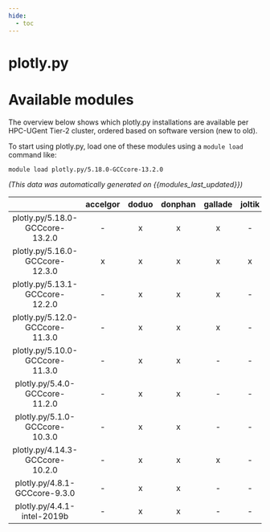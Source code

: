 ```yaml
---
hide:
  - toc
---
```


plotly.py
=========

# Available modules


The overview below shows which plotly.py installations are available per HPC-UGent Tier-2 cluster, ordered based on software version (new to old).

To start using plotly.py, load one of these modules using a `module load` command like:

```shell
module load plotly.py/5.18.0-GCCcore-13.2.0
```

*(This data was automatically generated on {{modules_last_updated}})*  

| |accelgor|doduo|donphan|gallade|joltik|shinx|skitty|
| :---: | :---: | :---: | :---: | :---: | :---: | :---: | :---: |
|plotly.py/5.18.0-GCCcore-13.2.0|-|x|x|x|-|x|x|
|plotly.py/5.16.0-GCCcore-12.3.0|x|x|x|x|x|x|x|
|plotly.py/5.13.1-GCCcore-12.2.0|-|x|x|x|-|-|-|
|plotly.py/5.12.0-GCCcore-11.3.0|-|x|x|x|-|-|-|
|plotly.py/5.10.0-GCCcore-11.3.0|-|x|x|-|-|-|-|
|plotly.py/5.4.0-GCCcore-11.2.0|-|x|x|-|-|-|-|
|plotly.py/5.1.0-GCCcore-10.3.0|-|x|x|-|-|-|-|
|plotly.py/4.14.3-GCCcore-10.2.0|-|x|x|x|-|-|-|
|plotly.py/4.8.1-GCCcore-9.3.0|-|x|x|-|-|-|-|
|plotly.py/4.4.1-intel-2019b|-|x|x|-|-|-|-|
